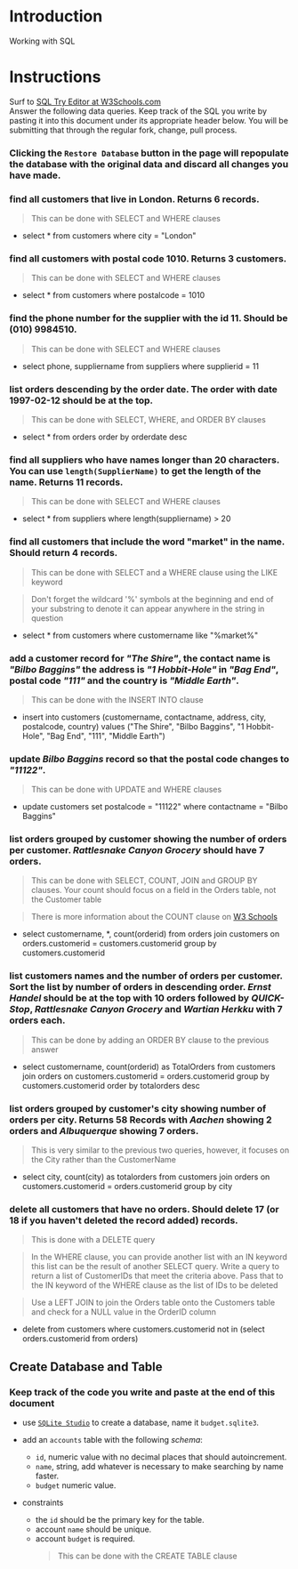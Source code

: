 # Introduction

Working with SQL

# Instructions

Surf to [SQL Try Editor at W3Schools.com](https://www.w3schools.com/Sql/tryit.asp?filename=trysql_select_top)  
Answer the following data queries. Keep track of the SQL you write by pasting it into this document under its appropriate header below. You will be submitting that through the regular fork, change, pull process.

### **Clicking the `Restore Database` button in the page will repopulate the database with the original data and discard all changes you have made**.

### find all customers that live in London. Returns 6 records.

> This can be done with SELECT and WHERE clauses

- select \* from customers where city = "London"

### find all customers with postal code 1010. Returns 3 customers.

> This can be done with SELECT and WHERE clauses

- select \* from customers where postalcode = 1010

### find the phone number for the supplier with the id 11. Should be (010) 9984510.

> This can be done with SELECT and WHERE clauses

- select phone, suppliername from suppliers where supplierid = 11

### list orders descending by the order date. The order with date 1997-02-12 should be at the top.

> This can be done with SELECT, WHERE, and ORDER BY clauses

- select \* from orders order by orderdate desc

### find all suppliers who have names longer than 20 characters. You can use `length(SupplierName)` to get the length of the name. Returns 11 records.

> This can be done with SELECT and WHERE clauses

- select \* from suppliers where length(suppliername) > 20

### find all customers that include the word "market" in the name. Should return 4 records.

> This can be done with SELECT and a WHERE clause using the LIKE keyword

> Don't forget the wildcard '%' symbols at the beginning and end of your substring to denote it can appear anywhere in the string in question

- select \* from customers where customername like "%market%"

### add a customer record for _"The Shire"_, the contact name is _"Bilbo Baggins"_ the address is _"1 Hobbit-Hole"_ in _"Bag End"_, postal code _"111"_ and the country is _"Middle Earth"_.

> This can be done with the INSERT INTO clause

- insert into customers (customername, contactname, address, city, postalcode, country)
  values ("The Shire", "Bilbo Baggins", "1 Hobbit-Hole", "Bag End", "111", "Middle Earth")

### update _Bilbo Baggins_ record so that the postal code changes to _"11122"_.

> This can be done with UPDATE and WHERE clauses

- update customers
  set postalcode = "11122"
  where contactname = "Bilbo Baggins"

### list orders grouped by customer showing the number of orders per customer. _Rattlesnake Canyon Grocery_ should have 7 orders.

> This can be done with SELECT, COUNT, JOIN and GROUP BY clauses. Your count should focus on a field in the Orders table, not the Customer table

> There is more information about the COUNT clause on [W3 Schools](https://www.w3schools.com/sql/sql_count_avg_sum.asp)

- select customername, \*, count(orderid) from orders
  join customers on orders.customerid = customers.customerid
  group by customers.customerid

### list customers names and the number of orders per customer. Sort the list by number of orders in descending order. _Ernst Handel_ should be at the top with 10 orders followed by _QUICK-Stop_, _Rattlesnake Canyon Grocery_ and _Wartian Herkku_ with 7 orders each.

> This can be done by adding an ORDER BY clause to the previous answer

- select customername, count(orderid) as TotalOrders from customers
  join orders on customers.customerid = orders.customerid
  group by customers.customerid
  order by totalorders desc

### list orders grouped by customer's city showing number of orders per city. Returns 58 Records with _Aachen_ showing 2 orders and _Albuquerque_ showing 7 orders.

> This is very similar to the previous two queries, however, it focuses on the City rather than the CustomerName

- select city, count(city) as totalorders from customers
  join orders on customers.customerid = orders.customerid
  group by city

### delete all customers that have no orders. Should delete 17 (or 18 if you haven't deleted the record added) records.

> This is done with a DELETE query

> In the WHERE clause, you can provide another list with an IN keyword this list can be the result of another SELECT query. Write a query to return a list of CustomerIDs that meet the criteria above. Pass that to the IN keyword of the WHERE clause as the list of IDs to be deleted

> Use a LEFT JOIN to join the Orders table onto the Customers table and check for a NULL value in the OrderID column

- delete from customers
  where customers.customerid not in (select orders.customerid from orders)

## Create Database and Table

### Keep track of the code you write and paste at the end of this document

- use [`SQLite Studio`](https://sqlitestudio.pl/index.rvt) to create a database, name it `budget.sqlite3`.
- add an `accounts` table with the following _schema_:

  - `id`, numeric value with no decimal places that should autoincrement.
  - `name`, string, add whatever is necessary to make searching by name faster.
  - `budget` numeric value.

- constraints
  - the `id` should be the primary key for the table.
  - account `name` should be unique.
  - account `budget` is required.
    > This can be done with the CREATE TABLE clause
